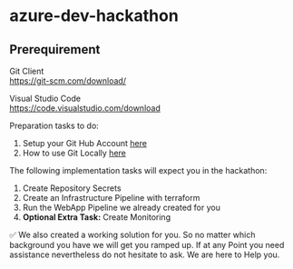 # azure-dev-hackathon

## Prerequirement

Git Client
<br> https://git-scm.com/download/

Visual Studio Code
<br> https://code.visualstudio.com/download

Preparation tasks to do:

1. Setup your Git Hub Account [here](/01_SetupGitHub.md)<br>
2. How to use Git Locally [here](/01.5_SetupGit.md)

The following implementation tasks will expect you in the hackathon:

1. Create Repository Secrets
2. Create an Infrastructure Pipeline with terraform
3. Run the WebApp Pipeline we already created for you
4. **Optional Extra Task:** Create Monitoring

:white_check_mark: We also created a working solution for you. So no matter which background you have we will get you ramped up. 
If at any Point you need assistance nevertheless do not hesitate to ask. We are here to Help you.
